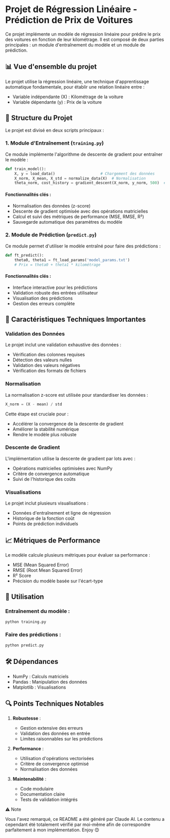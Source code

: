 # Projet de Régression Linéaire - Prédiction de Prix de Voitures

Ce projet implémente un modèle de régression linéaire pour prédire le prix des voitures en fonction de leur kilométrage. Il est composé de deux parties principales : un module d'entraînement du modèle et un module de prédiction.

## 📊 Vue d'ensemble du projet

Le projet utilise la régression linéaire, une technique d'apprentissage automatique fondamentale, pour établir une relation linéaire entre :
- Variable indépendante (X) : Kilométrage de la voiture
- Variable dépendante (y) : Prix de la voiture

## 🔧 Structure du Projet

Le projet est divisé en deux scripts principaux :

### 1. Module d'Entraînement (`training.py`)

Ce module implémente l'algorithme de descente de gradient pour entraîner le modèle :

```python
def train_model():
    X, y = load_data()                    # Chargement des données
    X_norm, X_mean, X_std = normalize_data(X)  # Normalisation
    theta_norm, cost_history = gradient_descent(X_norm, y_norm, 500)  # Entraînement
```

#### Fonctionnalités clés :
- Normalisation des données (z-score)
- Descente de gradient optimisée avec des opérations matricielles
- Calcul et suivi des métriques de performance (MSE, RMSE, R²)
- Sauvegarde automatique des paramètres du modèle

### 2. Module de Prédiction (`predict.py`)

Ce module permet d'utiliser le modèle entraîné pour faire des prédictions :

```python
def ft_predict():
    theta0, theta1 = ft_load_params('model_params.txt')
    # Prix = theta0 + theta1 * kilométrage
```

#### Fonctionnalités clés :
- Interface interactive pour les prédictions
- Validation robuste des entrées utilisateur
- Visualisation des prédictions
- Gestion des erreurs complète

## 🎯 Caractéristiques Techniques Importantes

### Validation des Données
Le projet inclut une validation exhaustive des données :
- Vérification des colonnes requises
- Détection des valeurs nulles
- Validation des valeurs négatives
- Vérification des formats de fichiers

### Normalisation
La normalisation z-score est utilisée pour standardiser les données :
```python
X_norm = (X - mean) / std
```
Cette étape est cruciale pour :
- Accélérer la convergence de la descente de gradient
- Améliorer la stabilité numérique
- Rendre le modèle plus robuste

### Descente de Gradient
L'implémentation utilise la descente de gradient par lots avec :
- Opérations matricielles optimisées avec NumPy
- Critère de convergence automatique
- Suivi de l'historique des coûts

### Visualisations
Le projet inclut plusieurs visualisations :
- Données d'entraînement et ligne de régression
- Historique de la fonction coût
- Points de prédiction individuels

## 📈 Métriques de Performance

Le modèle calcule plusieurs métriques pour évaluer sa performance :
- MSE (Mean Squared Error)
- RMSE (Root Mean Squared Error)
- R² Score
- Précision du modèle basée sur l'écart-type

## 🚀 Utilisation

### Entraînement du modèle :
```bash
python training.py
```

### Faire des prédictions :
```bash
python predict.py
```

## 🛠 Dépendances
- NumPy : Calculs matriciels
- Pandas : Manipulation des données
- Matplotlib : Visualisations

## 🔍 Points Techniques Notables

1. **Robustesse** :
   - Gestion extensive des erreurs
   - Validation des données en entrée
   - Limites raisonnables sur les prédictions

2. **Performance** :
   - Utilisation d'opérations vectorisées
   - Critère de convergence optimisé
   - Normalisation des données

3. **Maintenabilité** :
   - Code modulaire
   - Documentation claire
   - Tests de validation intégrés

⚠️ Note

Vous l'avez remarqué, ce README a été généré par Claude AI. Le contenu a cependant été totalement vérifié par moi-même afin de correspondre parfaitement à mon implémentation. Enjoy 😊
